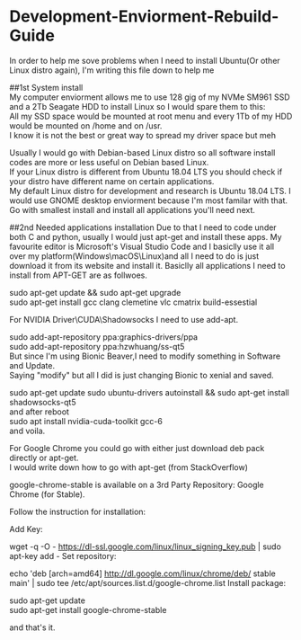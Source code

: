 # Development-Enviorment-Rebuild-Guide
In order to help me sove problems when I need to install Ubuntu(Or other Linux distro again), I'm writing this file down to help me 

##1st System install  
My computer enviorment allows me to use 128 gig of my NVMe SM961 SSD and a 2Tb Seagate HDD to install Linux so I would spare them to this:  
All my SSD space would be mounted at root menu and every 1Tb of my HDD would be mounted on /home and on /usr.   
I know it is not the best or great way to spread my driver space but meh  

Usually I would go with Debian-based Linux distro so all software install codes are more or less useful on Debian based Linux.  
If your Linux distro is different from Ubuntu 18.04 LTS you should check if your distro have different name on certain applications.  
My default Linux distro for development and research is Ubuntu 18.04 LTS. I would use GNOME desktop enviorment because I'm most familar with that.  
Go with smallest install and install all applications you'll need next.  

##2nd Needed applications installation
Due to that I need to code under both C and python, usually I would just apt-get and install these apps.
My favourite editor is Microsoft's Visual Studio Code and I basiclly use it all over my platform(Windows\macOS\Linux)and all I need to do is just download it from its website and install it.
Basiclly all applications I need to install from APT-GET are as follwoes.  
  
sudo apt-get update && sudo apt-get upgrade  
sudo apt-get install gcc clang clemetine vlc cmatrix build-essestial   

For NVIDIA Driver\CUDA\Shadowsocks I need to use add-apt.

sudo add-apt-repository ppa:graphics-drivers/ppa  
sudo add-apt-repository ppa:hzwhuang/ss-qt5  
But since I'm using Bionic Beaver,I need to modify something in Software and Update.  
Saying "modify" but all I did is just changing Bionic to xenial and saved.  


sudo apt-get update
sudo ubuntu-drivers autoinstall && sudo apt-get install shadowsocks-qt5  
and after reboot  
sudo apt install nvidia-cuda-toolkit gcc-6  
and voila.  

For Google Chrome you could go with either just download deb pack directly or apt-get.  
I would write down how to go with apt-get (from StackOverflow)  

google-chrome-stable is available on a 3rd Party Repository: Google Chrome (for Stable).

Follow the instruction for installation:

Add Key:

wget -q -O - https://dl-ssl.google.com/linux/linux_signing_key.pub | sudo apt-key add -
Set repository:

echo 'deb [arch=amd64] http://dl.google.com/linux/chrome/deb/ stable main' | sudo tee /etc/apt/sources.list.d/google-chrome.list
Install package:

sudo apt-get update  
sudo apt-get install google-chrome-stable  

and that's it.
